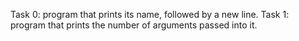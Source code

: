 Task 0: program that prints its name, followed by a new line.
Task 1: program that prints the number of arguments passed into it.

